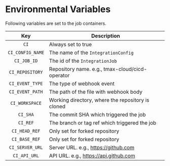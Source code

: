 # Environmental Variables

Following variables are set to the job containers.

|Key|Description|
|:-----------------:|---|
|`CI`               | Always set to true |
|`CI_CONFIG_NAME`   | The name of the `IntegrationConfig` |
|`CI_JOB_ID`        | The id of the `IntegrationJob` |
|`CI_REPOSITORY`    | Repository name. e.g., tmax-cloud/cicd-operator |
|`CI_EVENT_TYPE`    | The type of webhook event |
|`CI_EVENT_PATH`    | The path of the file with webhook body |
|`CI_WORKSPACE`     | Working directory, where the repository is cloned |
|`CI_SHA`           | The commit SHA which triggered the job |
|`CI_REF`           | The branch or tag ref which triggered the job |
|`CI_HEAD_REF`      | Only set for forked repository |
|`CI_BASE_REF`      | Only set for forked repository |
|`CI_SERVER_URL`    | Server URL. e.g., https://github.com |
|`CI_API_URL`       | API URL. e.g., https://api.github.com |
